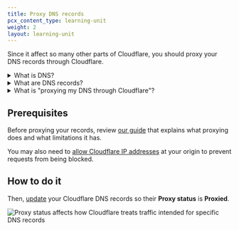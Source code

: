 ```yaml
---
title: Proxy DNS records
pcx_content_type: learning-unit
weight: 2
layout: learning-unit
---
```


Since it affect so many other parts of Cloudflare, you should proxy your DNS records through Cloudflare.

<details>
<summary>What is DNS?</summary>
<div>

DNS stands for Domain Name System.

Without DNS, we would have to remember long strings of numbers to access our favorite websites. With DNS, you just have to remember something like `example.com` and your browser goes to an IP address like `192.0.2.1`.

For more details on DNS, refer to the [Learning Center](https://www.cloudflare.com/learning/dns/what-is-dns/).

</div>
</details>

<details>
<summary>What are DNS records?</summary>
<div>

DNS records are instructions that live in authoritative DNS servers and provide information about a domain including what IP address is associated with that domain and how to handle requests for that domain.

- [DNS records (concept)](https://www.cloudflare.com/learning/dns/dns-records/)
- [DNS records in Cloudflare](/dns/manage-dns-records/reference/dns-record-types/)
- [Manage DNS records](/dns/manage-dns-records/how-to/create-dns-records/)

</div>
</details>

<details>
<summary>What is "proxying my DNS through Cloudflare"?</summary>
<div>

{{<render file="_proxied-records-definition.md" productFolder="dns">}}

- [Reverse proxy (definition)](https://www.cloudflare.com/learning/cdn/glossary/reverse-proxy/)
- [How Cloudflare works](/fundamentals/concepts/how-cloudflare-works/)
- [DNS record proxy status](/dns/manage-dns-records/reference/proxied-dns-records/)

</div>
</details>

## Prerequisites

Before proxying your records, review [our guide](/dns/manage-dns-records/reference/proxied-dns-records/) that explains what proxying does and what limitations it has.

You may also need to [allow Cloudflare IP addresses](/fundamentals/setup/allow-cloudflare-ip-addresses/) at your origin to prevent requests from being blocked.

## How to do it

Then, [update](/dns/manage-dns-records/how-to/create-dns-records/#edit-dns-records) your Cloudflare DNS records so their **Proxy status** is **Proxied**.

![Proxy status affects how Cloudflare treats traffic intended for specific DNS records](/images/dns/proxy-status-screenshot.png)